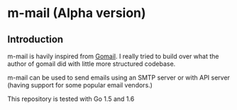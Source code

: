 # m-mail (Alpha version)

## Introduction

m-mail is havily inspired from [Gomail](https://github.com/go-gomail/gomail). I really tried to
build over what the author of gomail did with little more structured codebase.

m-mail can be used to send emails using an SMTP server or with API server (having support for some
popular email vendors.)

This repository is tested with Go 1.5 and 1.6
